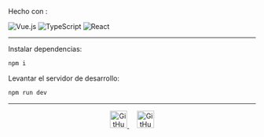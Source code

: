 Hecho con :

![Vue.js](https://badges.aleen42.com/src/vitejs.svg)
![TypeScript](https://img.shields.io/badge/typescript-%23007ACC.svg?logo=typescript&logoColor=white)
![React](https://img.shields.io/badge/react-%2320232a.svg?logo=react&logoColor=%2361DAFB)

---

Instalar dependencias:

```bash
npm i
```

Levantar el servidor de desarrollo:

```bash
npm run dev
```

---

<p align="center">
  <a href="https://open.vscode.dev/enidev911/asiducam">
	  <img alt="GitHub repo size" src="https://img.shields.io/badge/-Abrir%20en%20VsCode.dev-%23007ACC?style=for-the-badge&logo=visual-studio-code&logoColor=ffffff" alt="Open in Visual Studio Code" height="35">
  </a>
	&nbsp;&nbsp;&nbsp;
  <a href="https://enidev911.github.io/asiducam/">
	  <img alt="GitHub" src="https://img.shields.io/badge/-Ver%20en%20GitHub%20Pages-%23000?style=for-the-badge&logo=github&logoColor=ffffff" height="35">
  </a>
</p>
